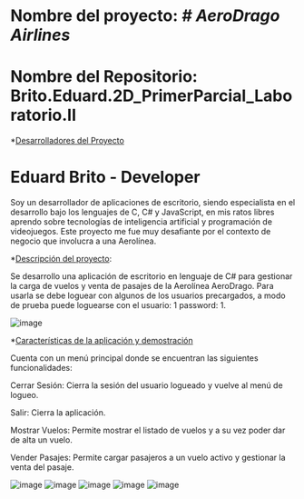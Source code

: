 # Nombre del proyecto: <em> # AeroDrago Airlines </em>

# Nombre del Repositorio: Brito.Eduard.2D_PrimerParcial_Laboratorio.II

*[Desarrolladores del Proyecto](#desarrolladores)
# Eduard Brito - Developer
Soy un desarrollador de aplicaciones de escritorio, siendo especialista en el desarrollo bajo los lenguajes de C, C# y JavaScript, en mis ratos libres aprendo sobre tecnologías de inteligencia artificial y programación de videojuegos. Este proyecto me fue muy desafiante por el contexto de negocio que involucra a una Aerolínea.

*[Descripción del proyecto](#descripción-del-proyecto):

Se desarrollo una aplicación de escritorio en lenguaje de C# para gestionar la carga de vuelos y venta de pasajes de la Aerolínea AeroDrago. Para usarla se debe loguear con algunos de los usuarios precargados, a modo de prueba puede loguearse con el usuario: 1 password: 1.

![image](https://user-images.githubusercontent.com/60559234/193750014-5a176f4d-99b8-4296-be27-135c6669153e.png)

*[Características de la aplicación y demostración](#Características-de-la-aplicación-y-demostración)

Cuenta con un menú principal donde se encuentran las siguientes funcionalidades:

Cerrar Sesión: Cierra la sesión del usuario logueado y vuelve al menú de logueo.

Salir: Cierra la aplicación.

Mostrar Vuelos: Permite mostrar el listado de vuelos y a su vez poder dar de alta un vuelo.

Vender Pasajes: Permite cargar pasajeros a un vuelo activo y gestionar la venta del pasaje.

![image](https://user-images.githubusercontent.com/60559234/193747854-95fd8a73-b49e-4388-a2c2-5ca9eea73890.png)
![image](https://user-images.githubusercontent.com/60559234/193748076-d7b5cd05-aa68-4ab7-850a-26d534dbcc13.png)
![image](https://user-images.githubusercontent.com/60559234/193748187-6b4a5aea-4027-4629-9831-a8d29de399d4.png)
![image](https://user-images.githubusercontent.com/60559234/193748238-f629ebf3-49dc-4f8a-ae41-01e9c50c8d26.png)
![image](https://user-images.githubusercontent.com/60559234/193748572-68565c24-f6dd-4de2-ad11-c4b88f9bed2e.png)




